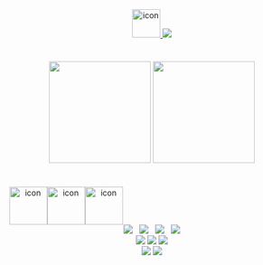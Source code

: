 <div align="center">
    <a href="https://github.com/purplephone"><img src="https://techstack-generator.vercel.app/github-icon.svg" alt="icon" width="50" height="50" />
    <a href="https://velog.io/@samag"><img src="https://img.shields.io/badge/blog-velog-yellow"></a>
</div>
    
<h1></h1>
    
<div align="center">
    <img style="height: 180px" src="https://github-readme-stats.vercel.app/api?username=purplephone">
    <img style="height: 180px" src="https://github-readme-stats.vercel.app/api/top-langs/?username=purplephone&layout=compact">
</div>
    
<h1></h1>
    
<div align=center>
    <div style="display: flex; align-items: flex-start;"><img src="https://techstack-generator.vercel.app/js-icon.svg" alt="icon" width="67" height="67" /><img src="https://techstack-generator.vercel.app/react-icon.svg" alt="icon" width="67" height="67" /><img src="https://techstack-generator.vercel.app/redux-icon.svg" alt="icon" width="67" height="67" /></div>

<div>
<img src="https://img.shields.io/badge/HTML5-e74c3c?style=flat-square&logo=HTML5&logoColor=white"></img> &nbsp <img src="https://img.shields.io/badge/CSS3-0A84FF?style=flat-square&logo=CSS3&logoColor=white"> &nbsp <img src="https://img.shields.io/badge/JavaScript-FFCD11?style=flat-square&logo=JavaScript&logoColor=white"></img> &nbsp <img src="https://img.shields.io/badge/React-00BCF6?style=flat-square&logo=React&logoColor=white"></img>
</div>
  <img src="https://img.shields.io/badge/html5-E34F26?style=for-the-badge&logo=html5&logoColor=white"> 
  <img src="https://img.shields.io/badge/css-1572B6?style=for-the-badge&logo=css3&logoColor=white"> 
  <img src="https://img.shields.io/badge/javascript-F7DF1E?style=for-the-badge&logo=javascript&logoColor=black"> 
  <br>
  <img src="https://img.shields.io/badge/github-181717?style=for-the-badge&logo=github&logoColor=white">
  <img src="https://img.shields.io/badge/git-F05032?style=for-the-badge&logo=git&logoColor=white">
  <br>
</div>
